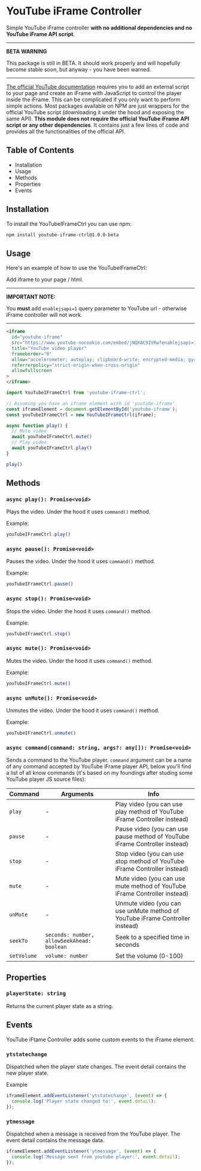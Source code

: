 # YouTube iFrame Controller

Simple YouTube iFrame controller __with no additional dependencies and no YouTube iFrame API script__.

---
**BETA WARNING**

This package is still in BETA. It should work properly and will hopefully become stable soon, but anyway -  you have been warned.

---

[The official YouTube documentation](https://developers.google.com/youtube/iframe_api_reference) requires you to add an external script to your page and create an iFrame with JavaScript to control the player inside the iFrame. This can be complicated if you only want to perform simple actions. Most packages available on NPM are just wrappers for the official YouTube script (downloading it under the hood and exposing the same API). __This module does not require the official YouTube iFrame API script or any other dependencies__. It contains just a few lines of code and provides all the functionalities of the official API.

## Table of Contents

- Installation
- Usage
- Methods
- Properties
- Events

## Installation

To install the YouTubeIFrameCtrl you can use npm:

```sh
npm install youtube-iframe-ctrl@1.0.0-beta
```

## Usage

Here's an example of how to use the YouTubeIFrameCtrl:

Add iframe to your page / html.

---
**IMPORTANT NOTE:**

You __must__ add `enablejsapi=1` query parameter to YouTube url - otherwise iFrame controller will not work.

---

```html
<iframe
  id="youtube-iframe"
  src="https://www.youtube-nocookie.com/embed/jNQXAC9IVRw?enablejsapi=1"
  title="YouTube video player"
  frameborder="0"
  allow="accelerometer; autoplay; clipboard-write; encrypted-media; gyroscope; picture-in-picture; web-share"
  referrerpolicy="strict-origin-when-cross-origin"
  allowfullscreen
>
</iframe>
```

```js
import YouTubeIFrameCtrl from 'youtube-iframe-ctrl';

// Assuming you have an iframe element with id 'youtube-iframe'
const iframeElement = document.getElementById('youtube-iframe');
const youTubeIFrameCtrl = new YouTubeIFrameCtrl(iframe);

async function play() {
  // Mute video
  await youTubeIFrameCtrl.mute()
  // Play video
  await youTubeIFrameCtrl.play()
}

play()
```

## Methods

### `async play(): Promise<void>`

Plays the video. Under the hood it uses `command()` method.

Example:

```js
youTubeIFrameCtrl.play()
```

### `async pause(): Promise<void>`

Pauses the video. Under the hood it uses `command()` method.

Example:

```js
youTubeIFrameCtrl.pause()
```

### `async stop(): Promise<void>`

Stops the video. Under the hood it uses `command()` method.

Example:

```js
youTubeIFrameCtrl.stop()
```

### `async mute(): Promise<void>`

Mutes the video. Under the hood it uses `command()` method.

Example:

```js
youTubeIFrameCtrl.mute()
```

### `async unMute(): Promise<void>`

Unmutes the video. Under the hood it uses `command()` method.

Example:

```js
youTubeIFrameCtrl.unmute()
```

### `async command(command: string, args?: any[]): Promise<void>`

Sends a command to the YouTube player. `command` argument can be a name of any command accepted by YouTube iFrame player API, below you'll find a list of all know commands (it's based on my foundings after studing some YouTube player JS source files):

| Command | Arguments | Info |
|---------|-----------|------|
| `play` | - | Play video (you can use play method of YouTube iFrame Controller instead) |
| `pause` | - | Pause video (you can use pause method of YouTube iFrame Controller instead) |
| `stop` | - | Stop video (you can use stop method of YouTube iFrame Controller instead) |
| `mute` | - | Mute video (you can use mute method of YouTube iFrame Controller instead) |
| `unMute` | - | Unmute video (you can use unMute method of YouTube iFrame Controller instead) |
| `seekTo` | `seconds: number, allowSeekAhead: boolean` | Seek to a specified time in seconds |
| `setVolume` | `volume: number` | Set the volume (0-100) |

## Properties

### `playerState: string`

Returns the current player state as a string.

## Events

YouTube iFtame Controller adds some custom events to the iFrame element.

### `ytstatechange`

Dispatched when the player state changes. The event detail contains the new player state.

Example

```js
iframeElement.addEventListener('ytstatechange', (event) => {
  console.log('Player state changed to:', event.detail);
});
```

### `ytmessage`

Dispatched when a message is received from the YouTube player. The event detail contains the message data.

```js
iframeElement.addEventListener('ytmessage', (event) => {
  console.log('Message sent from youtube player:', event.detail);
});
```
